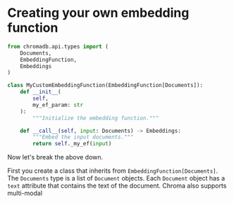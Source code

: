 # Creating your own embedding function

```python
from chromadb.api.types import (
    Documents,
    EmbeddingFunction,
    Embeddings
)

class MyCustomEmbeddingFunction(EmbeddingFunction[Documents]):
    def __init__(
        self,
        my_ef_param: str
    ):
        """Initialize the embedding function."""

    def __call__(self, input: Documents) -> Embeddings:
        """Embed the input documents."""
        return self._my_ef(input)
```

Now let's break the above down.

First you create a class that inherits from `EmbeddingFunction[Documents]`. The `Documents` type is a list of `Document` objects. Each `Document` object has a `text` attribute that contains the text of the document. Chroma also supports multi-modal